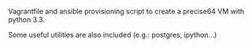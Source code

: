 Vagrantfile and ansible provisioning script to create a precise64 VM with
python 3.3.

Some useful utilities are also included (e.g.: postgres, ipython...)
